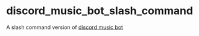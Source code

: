 # discord_music_bot_slash_command
A slash command version of [discord music bot](https://github.com/AkiArasaki/discord_music_bot)
